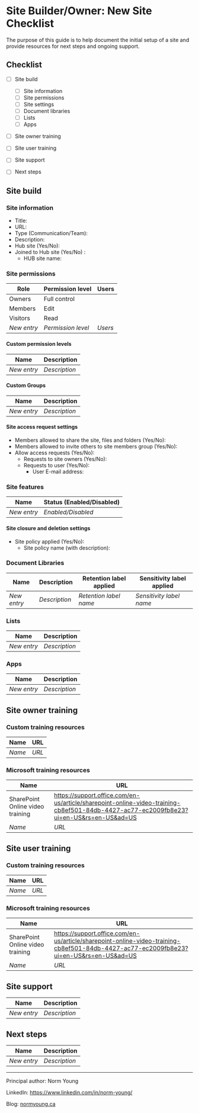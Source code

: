 # Site Builder/Owner: New Site Checklist

The purpose of this guide is to help document the initial setup of a site and provide resources for next steps and ongoing support.

## Checklist
- [ ] Site build
    - [ ] Site information
    - [ ] Site permissions
    - [ ] Site settings
    - [ ] Document libraries
    - [ ] Lists
    - [ ] Apps
- [ ] Site owner training
- [ ] Site user training
- [ ] Site support
- [ ] Next steps


## Site build
### Site information
- Title:
- URL:
- Type (Communication/Team):
- Description:
- Hub site (Yes/No):
- Joined to Hub site (Yes/No) :
    - HUB site name:

### Site permissions
| Role        | Permission level      | Users   |
|-------------|-----------------------|---------|
| Owners      | Full control          |         |
| Members     | Edit                  |         |
| Visitors    | Read                  |         |
| *New entry* | *Permission level*    | *Users* |

#### Custom permission levels
| Name        | Description      |
|-------------|------------------|
| *New entry* | *Description*    |

#### Custom Groups
| Name        | Description      |
|-------------|------------------|
| *New entry* | *Description*    |

#### Site access request settings
- Members allowed to share the site, files and folders (Yes/No):
- Members allowed to invite others to site members group (Yes/No):
- Allow access requests (Yes/No):
  - Requests to site owners (Yes/No):
  - Requests to user (Yes/No):
    - User E-mail address:

### Site features
| Name        | Status (Enabled/Disabled)      |
|-------------|--------------------------------|
| *New entry* | *Enabled/Disabled*             |

#### Site closure and deletion settings
- Site policy applied (Yes/No):
  - Site policy name (with description):

### Document Libraries 
| Name        | Description   | Retention label applied | Sensitivity label applied |
|-------------|---------------|-------------------------|---------------------------|
| *New entry* | *Description* | *Retention label name*  | *Sensitivity label name*  |

### Lists
| Name        | Description   | 
|-------------|---------------|
| *New entry* | *Description* |

### Apps
| Name        | Description   | 
|-------------|---------------|
| *New entry* | *Description* |


## Site owner training
### Custom training resources 
| Name                             | URL                             |
|----------------------------------|---------------------------------|
| *Name*                           | *URL*                           |

### Microsoft training resources
| Name                             | URL                             |
|----------------------------------|---------------------------------|
| SharePoint Online video training | https://support.office.com/en-us/article/sharepoint-online-video-training-cb8ef501-84db-4427-ac77-ec2009fb8e23?ui=en-US&rs=en-US&ad=US |
| *Name*                           | *URL*                           |


## Site user training
### Custom training resources 
| Name                             | URL                             |
|----------------------------------|---------------------------------|
| *Name*                           | *URL*                           |

### Microsoft training resources
| Name                             | URL                             |
|----------------------------------|---------------------------------|
| SharePoint Online video training | https://support.office.com/en-us/article/sharepoint-online-video-training-cb8ef501-84db-4427-ac77-ec2009fb8e23?ui=en-US&rs=en-US&ad=US |
| *Name*                           | *URL*                           |


## Site support
| Name        | Description      |
|-------------|------------------|
| *New entry* | *Description*    |


## Next steps
| Name        | Description      |
|-------------|------------------|
| *New entry* | *Description*    |

---

Principal author: Norm Young

LinkedIn: https://www.linkedin.com/in/norm-young/

Blog: [normyoung.ca](https://normyoung.ca)
